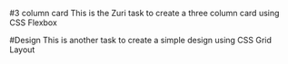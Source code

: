 #3 column card
This is the Zuri task to create a three column card using CSS Flexbox

#Design
This is another task to create a simple design using CSS Grid Layout
